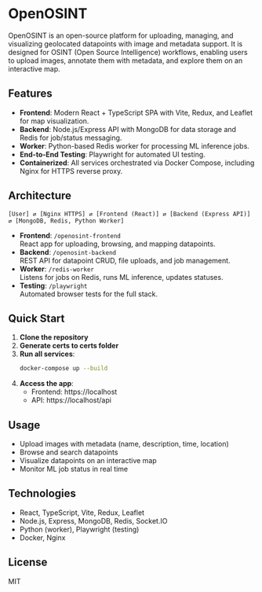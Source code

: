 # OpenOSINT

OpenOSINT is an open-source platform for uploading, managing, and visualizing geolocated datapoints with image and metadata support. It is designed for OSINT (Open Source Intelligence) workflows, enabling users to upload images, annotate them with metadata, and explore them on an interactive map.

## Features

- **Frontend**: Modern React + TypeScript SPA with Vite, Redux, and Leaflet for map visualization.
- **Backend**: Node.js/Express API with MongoDB for data storage and Redis for job/status messaging.
- **Worker**: Python-based Redis worker for processing ML inference jobs.
- **End-to-End Testing**: Playwright for automated UI testing.
- **Containerized**: All services orchestrated via Docker Compose, including Nginx for HTTPS reverse proxy.

## Architecture

```
[User] ⇄ [Nginx HTTPS] ⇄ [Frontend (React)] ⇄ [Backend (Express API)] ⇄ [MongoDB, Redis, Python Worker]
```

- **Frontend**: `/openosint-frontend`  
  React app for uploading, browsing, and mapping datapoints.
- **Backend**: `/openosint-backend`  
  REST API for datapoint CRUD, file uploads, and job management.
- **Worker**: `/redis-worker`  
  Listens for jobs on Redis, runs ML inference, updates statuses.
- **Testing**: `/playwright`  
  Automated browser tests for the full stack.

## Quick Start

1. **Clone the repository**
2. **Generate certs to certs folder**
2. **Run all services**:
   ```bash
   docker-compose up --build
   ```
3. **Access the app**:  
   - Frontend: https://localhost  
   - API: https://localhost/api

## Usage

- Upload images with metadata (name, description, time, location)
- Browse and search datapoints
- Visualize datapoints on an interactive map
- Monitor ML job status in real time

## Technologies

- React, TypeScript, Vite, Redux, Leaflet
- Node.js, Express, MongoDB, Redis, Socket.IO
- Python (worker), Playwright (testing)
- Docker, Nginx

## License

MIT
